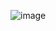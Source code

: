 ![image](https://github.com/halils16/8hafta-proje/assets/154876119/f9e45694-b8f8-42b4-ae6b-ec144595d4f4)
